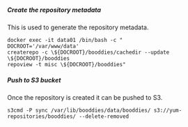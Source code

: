 ##### Create the repository metadata

This is used to generate the repository metadata.

```
docker exec -it data01 /bin/bash -c "
DOCROOT='/var/www/data'
createrepo -c \${DOCROOT}/booddies/cachedir --update \${DOCROOT}/booddies
repoview -t misc \${DOCROOT}/booddies"
```

##### Push to S3 bucket

Once the repository is created it can be pushed to S3.

```
s3cmd -P sync /var/lib/booddies/data/booddies/ s3://yum-repositories/booddies/ --delete-removed
```
